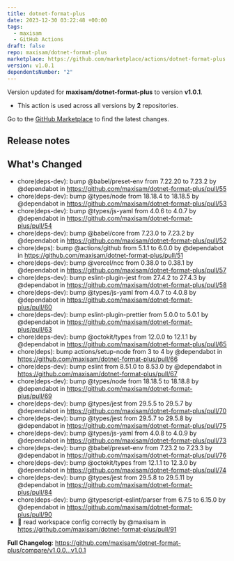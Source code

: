 ```yaml
---
title: dotnet-format-plus
date: 2023-12-30 03:22:48 +00:00
tags:
  - maxisam
  - GitHub Actions
draft: false
repo: maxisam/dotnet-format-plus
marketplace: https://github.com/marketplace/actions/dotnet-format-plus
version: v1.0.1
dependentsNumber: "2"
---
```



Version updated for **maxisam/dotnet-format-plus** to version **v1.0.1**.
- This action is used across all versions by **2** repositories.

Go to the [GitHub Marketplace](https://github.com/marketplace/actions/dotnet-format-plus) to find the latest changes.

## Release notes

## What's Changed
* chore(deps-dev): bump @babel/preset-env from 7.22.20 to 7.23.2 by @dependabot in https://github.com/maxisam/dotnet-format-plus/pull/55
* chore(deps-dev): bump @types/node from 18.18.4 to 18.18.5 by @dependabot in https://github.com/maxisam/dotnet-format-plus/pull/53
* chore(deps-dev): bump @types/js-yaml from 4.0.6 to 4.0.7 by @dependabot in https://github.com/maxisam/dotnet-format-plus/pull/54
* chore(deps-dev): bump @babel/core from 7.23.0 to 7.23.2 by @dependabot in https://github.com/maxisam/dotnet-format-plus/pull/52
* chore(deps): bump @actions/github from 5.1.1 to 6.0.0 by @dependabot in https://github.com/maxisam/dotnet-format-plus/pull/51
* chore(deps-dev): bump @vercel/ncc from 0.38.0 to 0.38.1 by @dependabot in https://github.com/maxisam/dotnet-format-plus/pull/57
* chore(deps-dev): bump eslint-plugin-jest from 27.4.2 to 27.4.3 by @dependabot in https://github.com/maxisam/dotnet-format-plus/pull/58
* chore(deps-dev): bump @types/js-yaml from 4.0.7 to 4.0.8 by @dependabot in https://github.com/maxisam/dotnet-format-plus/pull/60
* chore(deps-dev): bump eslint-plugin-prettier from 5.0.0 to 5.0.1 by @dependabot in https://github.com/maxisam/dotnet-format-plus/pull/63
* chore(deps-dev): bump @octokit/types from 12.0.0 to 12.1.1 by @dependabot in https://github.com/maxisam/dotnet-format-plus/pull/65
* chore(deps): bump actions/setup-node from 3 to 4 by @dependabot in https://github.com/maxisam/dotnet-format-plus/pull/66
* chore(deps-dev): bump eslint from 8.51.0 to 8.53.0 by @dependabot in https://github.com/maxisam/dotnet-format-plus/pull/67
* chore(deps-dev): bump @types/node from 18.18.5 to 18.18.8 by @dependabot in https://github.com/maxisam/dotnet-format-plus/pull/69
* chore(deps-dev): bump @types/jest from 29.5.5 to 29.5.7 by @dependabot in https://github.com/maxisam/dotnet-format-plus/pull/70
* chore(deps-dev): bump @types/jest from 29.5.7 to 29.5.8 by @dependabot in https://github.com/maxisam/dotnet-format-plus/pull/75
* chore(deps-dev): bump @types/js-yaml from 4.0.8 to 4.0.9 by @dependabot in https://github.com/maxisam/dotnet-format-plus/pull/73
* chore(deps-dev): bump @babel/preset-env from 7.23.2 to 7.23.3 by @dependabot in https://github.com/maxisam/dotnet-format-plus/pull/76
* chore(deps-dev): bump @octokit/types from 12.1.1 to 12.3.0 by @dependabot in https://github.com/maxisam/dotnet-format-plus/pull/74
* chore(deps-dev): bump @types/jest from 29.5.8 to 29.5.11 by @dependabot in https://github.com/maxisam/dotnet-format-plus/pull/84
* chore(deps-dev): bump @typescript-eslint/parser from 6.7.5 to 6.15.0 by @dependabot in https://github.com/maxisam/dotnet-format-plus/pull/90
* 🐛 read workspace config correctly  by @maxisam in https://github.com/maxisam/dotnet-format-plus/pull/91


**Full Changelog**: https://github.com/maxisam/dotnet-format-plus/compare/v1.0.0...v1.0.1
